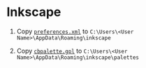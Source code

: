 # Inkscape

1. Copy [`preferences.xml`](https://raw.githubusercontent.com/ms609/preferences/main/Inkscape/preferences.xml) to
`C:\Users\<User Name>\AppData\Roaming\inkscape`

1. Copy [`cbpalette.gpl`](https://raw.githubusercontent.com/ms609/preferences/main/Inkscape/cbpalette.gpl) to 
`C:\Users\<User Name>\AppData\Roaming\inkscape\palettes`
